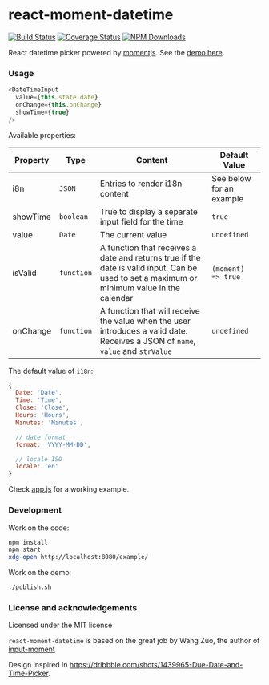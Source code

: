 # react-moment-datetime 

[![Build Status](https://secure.travis-ci.org/koliseoapi/react-moment-datetime.svg?branch=master)](http://travis-ci.org/koliseoapi/react-moment-datetime)
[![Coverage Status](https://img.shields.io/coveralls/koliseoapi/react-moment-datetime.svg?style=flat)](https://coveralls.io/r/koliseoapi/react-moment-datetime)
<a href="https://www.npmjs.com/package/react-moment-datetime"><img alt="NPM Downloads" src="https://img.shields.io/npm/dm/react-moment-datetime.svg?maxAge=43200"></a>

React datetime picker powered by [momentjs](http://momentjs.com). See the [demo here](http://koliseoapi.github.io/react-moment-datetime).

### Usage

``` javascript
<DateTimeInput
  value={this.state.date}
  onChange={this.onChange}
  showTime={true}
/>
```

Available properties:

| Property | Type | Content  | Default Value |
| --- | --- | --- | --- |
| i8n | `JSON` | Entries to render i18n content | See below for an example
| showTime | `boolean` | True to display a separate input field for the time | `true`
| value | `Date` | The current value | `undefined`
| isValid | `function` | A function that receives a date and returns true if the date is valid input. Can be used to set a maximum or minimum value in the calendar | `(moment) => true`
| onChange | `function` | A function that will receive the value when the user introduces a valid date. Receives a JSON of `name`, `value` and `strValue` | `undefined`

The default value of `i18n`:

```js
{
  Date: 'Date',
  Time: 'Time',
  Close: 'Close',
  Hours: 'Hours',
  Minutes: 'Minutes',

  // date format
  format: 'YYYY-MM-DD',

  // locale ISO
  locale: 'en'
}
```

Check [app.js](https://github.com/koliseoapi/react-moment-datetime/blob/master/example/app.js) for a working example.

### Development

Work on the code:

```sh
npm install
npm start
xdg-open http://localhost:8080/example/
```

Work on the demo:

```sh
./publish.sh
```

### License and acknowledgements

Licensed under the MIT license

`react-moment-datetime` is based on the great job by Wang Zuo, the author of [input-moment](https://github.com/wangzuo/input-moment)

Design inspired in https://dribbble.com/shots/1439965-Due-Date-and-Time-Picker.

